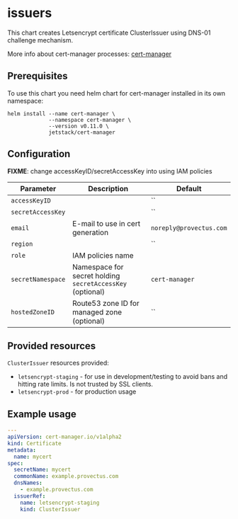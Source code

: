 # issuers

This chart creates Letsencrypt certificate ClusterIssuer using DNS-01 challenge mechanism.

More info about cert-manager processes: [cert-manager](https://docs.cert-manager.io/en/latest/tutorials/acme/quick-start/index.html#step-5-deploy-cert-manager)

## Prerequisites

To use this chart you need helm chart for cert-manager installed in its own namespace:

```
helm install --name cert-manager \
             --namespace cert-manager \
             --version v0.11.0 \
             jetstack/cert-manager
```

## Configuration

**FIXME**: change accessKeyID/secretAccessKey into using IAM policies

Parameter | Description | Default
--- | --- | ---
| `accessKeyID`                           | | ``                                                |
| `secretAccessKey`                       | | ``                                                |
| `email`                                 | E-mail to use in cert generation | `noreply@provectus.com`                                                |
| `region`                                | | ``                                                |
| `role`                                  | IAM policies name |
| `secretNamespace`                       | Namespace for secret holding `secretAccessKey` (optional) | `cert-manager`                                    |
| `hostedZoneID`                          | Route53 zone ID for managed zone (optional) | `` |

## Provided resources

`ClusterIssuer` resources provided:
 * `letsencrypt-staging` - for use in development/testing to avoid bans and hitting rate limits. Is not trusted by SSL clients.
 * `letsencrypt-prod` - for production usage

## Example usage

```yaml
---
apiVersion: cert-manager.io/v1alpha2
kind: Certificate
metadata:
  name: mycert
spec:
  secretName: mycert
  commonName: example.provectus.com
  dnsNames:
    - example.provectus.com
  issuerRef:
    name: letsencrypt-staging
    kind: ClusterIssuer
```

